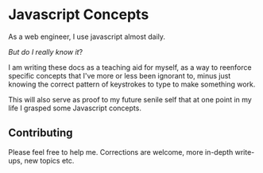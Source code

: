 # Javascript Concepts

As a web engineer, I use javascript almost daily.

_But do I really know it_?

I am writing these docs as a teaching aid for myself, as a way to reenforce specific concepts that I've more or less been ignorant to, minus just knowing the correct pattern of keystrokes to type to make something work.

This will also serve as proof to my future senile self that at one point in my life I grasped some Javascript concepts.

## Contributing

Please feel free to help me. Corrections are welcome, more in-depth write-ups, new topics etc.